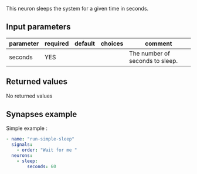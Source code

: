 This neuron sleeps the system for a given time in seconds.

## Input parameters

| parameter | required | default | choices | comment                         |
| --------- | -------- | ------- | ------- | ------------------------------- |
| seconds   | YES      |         |         | The number of seconds to sleep. |

## Returned values

No returned values

## Synapses example

Simple example :

```yaml
- name: "run-simple-sleep"
  signals:
    - order: "Wait for me "
  neurons:
    - sleep:
        seconds: 60
```
